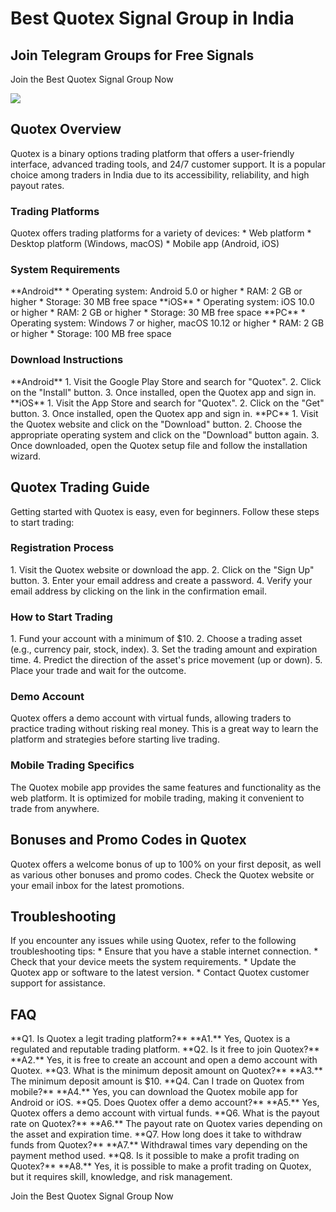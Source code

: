 # Best Quotex Signal Group in India

## Join Telegram Groups for Free Signals

[](\%22https://traff.sbs/brokerqxsignup\%22)

Join the Best Quotex Signal Group Now

[![](https://static.quotex.io/files/8_en/300_250.jpg)](https://traff.sbs/brokerqxsignupf)

## Quotex Overview

Quotex is a binary options trading platform that offers a user-friendly
interface, advanced trading tools, and 24/7 customer support. It is a
popular choice among traders in India due to its accessibility,
reliability, and high payout rates.

### Trading Platforms

Quotex offers trading platforms for a variety of devices: \* Web
platform \* Desktop platform (Windows, macOS) \* Mobile app (Android,
iOS)

### System Requirements

\*\*Android\*\* \* Operating system: Android 5.0 or higher \* RAM: 2 GB
or higher \* Storage: 30 MB free space \*\*iOS\*\* \* Operating system:
iOS 10.0 or higher \* RAM: 2 GB or higher \* Storage: 30 MB free space
\*\*PC\*\* \* Operating system: Windows 7 or higher, macOS 10.12 or
higher \* RAM: 2 GB or higher \* Storage: 100 MB free space

### Download Instructions

\*\*Android\*\* 1. Visit the Google Play Store and search for
"Quotex". 2. Click on the "Install" button. 3. Once
installed, open the Quotex app and sign in. \*\*iOS\*\* 1. Visit the App
Store and search for "Quotex". 2. Click on the "Get" button.
3. Once installed, open the Quotex app and sign in. \*\*PC\*\* 1. Visit
the Quotex website and click on the "Download" button. 2. Choose
the appropriate operating system and click on the "Download"
button again. 3. Once downloaded, open the Quotex setup file and follow
the installation wizard.

## Quotex Trading Guide

Getting started with Quotex is easy, even for beginners. Follow these
steps to start trading:

### Registration Process

1\. Visit the Quotex website or download the app. 2. Click on the
"Sign Up" button. 3. Enter your email address and create a
password. 4. Verify your email address by clicking on the link in the
confirmation email.

### How to Start Trading

1\. Fund your account with a minimum of \$10. 2. Choose a trading asset
(e.g., currency pair, stock, index). 3. Set the trading amount and
expiration time. 4. Predict the direction of the asset\'s price movement
(up or down). 5. Place your trade and wait for the outcome.

### Demo Account

Quotex offers a demo account with virtual funds, allowing traders to
practice trading without risking real money. This is a great way to
learn the platform and strategies before starting live trading.

### Mobile Trading Specifics

The Quotex mobile app provides the same features and functionality as
the web platform. It is optimized for mobile trading, making it
convenient to trade from anywhere.

## Bonuses and Promo Codes in Quotex

Quotex offers a welcome bonus of up to 100% on your first deposit, as
well as various other bonuses and promo codes. Check the Quotex website
or your email inbox for the latest promotions.

## Troubleshooting

If you encounter any issues while using Quotex, refer to the following
troubleshooting tips: \* Ensure that you have a stable internet
connection. \* Check that your device meets the system requirements. \*
Update the Quotex app or software to the latest version. \* Contact
Quotex customer support for assistance.

## FAQ

\*\*Q1. Is Quotex a legit trading platform?\*\* \*\*A1.\*\* Yes, Quotex
is a regulated and reputable trading platform. \*\*Q2. Is it free to
join Quotex?\*\* \*\*A2.\*\* Yes, it is free to create an account and
open a demo account with Quotex. \*\*Q3. What is the minimum deposit
amount on Quotex?\*\* \*\*A3.\*\* The minimum deposit amount is \$10.
\*\*Q4. Can I trade on Quotex from mobile?\*\* \*\*A4.\*\* Yes, you can
download the Quotex mobile app for Android or iOS. \*\*Q5. Does Quotex
offer a demo account?\*\* \*\*A5.\*\* Yes, Quotex offers a demo account
with virtual funds. \*\*Q6. What is the payout rate on Quotex?\*\*
\*\*A6.\*\* The payout rate on Quotex varies depending on the asset and
expiration time. \*\*Q7. How long does it take to withdraw funds from
Quotex?\*\* \*\*A7.\*\* Withdrawal times vary depending on the payment
method used. \*\*Q8. Is it possible to make a profit trading on
Quotex?\*\* \*\*A8.\*\* Yes, it is possible to make a profit trading on
Quotex, but it requires skill, knowledge, and risk management.

[](\%22https://traff.sbs/brokerqxsignup\%22)

Join the Best Quotex Signal Group Now

